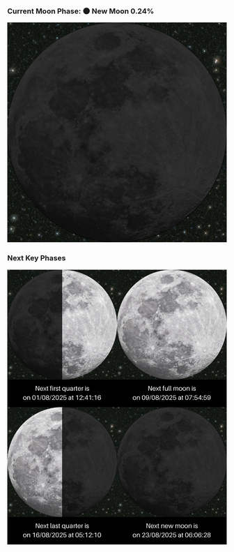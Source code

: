 ### Current Moon Phase: 🌑 New Moon 0.24%
![Moon Phase](moonphase.png)
### Next Key Phases
![Gallery](gallery.png)